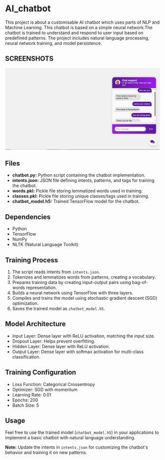 # AI_chatbot
This project is about a customisable AI chatbot which uses parts of NLP and Machine Learning.  This chatbot is based on a simple neural network.The chatbot is trained to understand and respond to user input based on predefined patterns. The project includes natural language processing, neural network training, and model persistence.

## SCREENSHOTS

![chatbot.png](chatbot.png)

## Files

- **chatbot.py:** Python script containing the chatbot implementation.
- **intents.json:** JSON file defining intents, patterns, and tags for training the chatbot.
- **words.pkl:** Pickle file storing lemmatized words used in training.
- **classes.pkl:** Pickle file storing unique classes/tags used in training.
- **chatbot_model.h5:** Trained TensorFlow model for the chatbot.

## Dependencies

- Python
- TensorFlow
- NumPy
- NLTK (Natural Language Toolkit)

## Training Process

1. The script reads intents from `intents.json`.
2. Tokenizes and lemmatizes words from patterns, creating a vocabulary.
3. Prepares training data by creating input-output pairs using bag-of-words representation.
4. Builds a neural network using TensorFlow with three layers.
5. Compiles and trains the model using stochastic gradient descent (SGD) optimization.
6. Saves the trained model as `chatbot_model.h5`.

## Model Architecture

- Input Layer: Dense layer with ReLU activation, matching the input size.
- Dropout Layer: Helps prevent overfitting.
- Hidden Layer: Dense layer with ReLU activation.
- Output Layer: Dense layer with softmax activation for multi-class classification.

## Training Configuration

- Loss Function: Categorical Crossentropy
- Optimizer: SGD with momentum
- Learning Rate: 0.01
- Epochs: 200
- Batch Size: 5

## Usage

Feel free to use the trained model (`chatbot_model.h5`) in your applications to implement a basic chatbot with natural language understanding.

**Note:** Update the intents in `intents.json` for customizing the chatbot's behavior and training it on new patterns.



